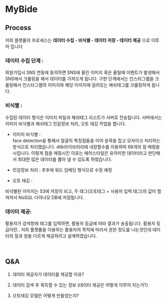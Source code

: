 # MyBide
 
## Process

저희 플랫폼의 프로세스는 **데이터 수집 - 비식별 - 데이터 저장 - 데이터 제공** 으로 이루어 집니다

### 데이터 수집 단계 :

회원가입시 SNS 연동에 동의하면 SNS에 올린 이미지 혹은 올릴때 이벤트가 발생해서
SNS에서 크롤링을 해서 데이터를 가져오게 됩니다. 구현 단계에서는 인스타그램을 크롤링해서
인스타그램의 이미지와 해당 이미지에 걸려있는 해쉬태그를 크롤링하게 됩니다.

### 비식별 :

수집된 데이터 형식은 이미지 파일과 해쉬태그 리스트가 서버로 전송됩니다.
서버에서는 이미지 비식별과 해쉬태그 민감정보 처리, 오토 태깅 작업을 합니다.

- 이미지 비식별 : <br> 
face detection을 통해서 얼굴의 특징점들을 이어 윤곽을 잡고 모자이크 처리하는 방식으로 처리했습니다.
dlib라이브러리에 내장함수를 이용하여 68개의 점 매핑을 시킵니다. 이렇게 점을 매핑시킨 이유는
헤어스타일은 유의미한 데이터라고 판단해서 최대한 많은 데이터를 뽑아 낼 수 있도록 하였습니다.

- 민감정보 처리 : 추후에 워드 임베딩 형식으로 수정 예정

- 오토 태깅 :

비식별된 이미지는 S3에 저장이 되고, 두 태그(오토태그 + 사용자 입력 태그)의 값이 합쳐져서 NoSQL 다이나모 DB에 저장됩니다.


### 데이터 제공: 

활용자가 검색창에 태그를 입력하면, 활용자 등급에 따라 결과가 송출됩니다. 활용자 등급이란.. 저희 플랫폼을 이용하는 활용자의 목적에 따라서 권한 정도를 나눈것인데 데이터의 질과 양을 다르게 제공하려고 설계하였습니다.


<br>

## Q&A

1. 데이터 제공자가 데이터를 제공할 이유?

2. 데이터 검색 후 획득할 수 있는 정보 (데이터 제공은 어떻게 이루어 지는가?)

3. 오토태깅 모델은 어떻게 만들었는지?